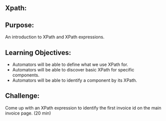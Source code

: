 ## Xpath:

## Purpose:
An introduction to XPath and XPath expressions. 

## Learning Objectives:

- Automators will be able to define what we use XPath for.
- Automators will be able to discover basic XPath for specific components.
- Automators will be able to identify a component by its XPath.

## Challenge:
Come up with an XPath expression to identify the first invoice id on the main invoice page. (20 min)
